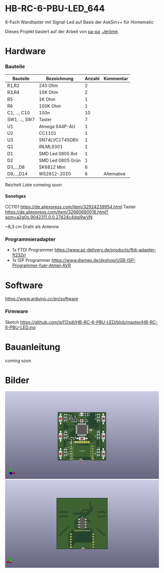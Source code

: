 # HB-RC-6-PBU-LED_644
6-Fach Wandtaster mit Signal-Led auf Basis der AskSin++ für Homematic

Dieses Projekt basiert auf der Arbeit von [pa-pa](https://github.com/pa-pa/AskSinPP) ,[Jérôme](https://github.com/jp112sdl/Beispiel_AskSinPP).

# Hardware

### Bauteile

Bauteile                   | Bezeichnung          | Anzahl | Kommentar   | 
-------------------------- | -------------------- | ------ | ----------- | 
R1,R2                      | 240 Ohm              |   2    |             |
R3,R4                      | 10K Ohm              |   2    |             |
R5                         | 1K  Ohm              |   1    |             |
R6                         | 100K Ohm             |   1    |             |
C1, ..., C10               | 100n                 |   10   |             |
SW1, ..., SW7              | Taster               |   7    |             |
U1                         | Atmega 644P-AU       |   1    |             |
U2                         | CC1101               |   1    |             |
U3                         | SN74LVC1T45DBV       |   1    |             |
Q1                         | IRLML9301            |   1    |             |
D1                         | SMD Led 0805 Rot     |   1    |             |
D2                         | SMD Led 0805 Grün    |   1    |             |
D3,...,D8                  | SK6812 Mini          |   6    |             |
D9,...,D14                 | WS2812-2020          |   6    | Alternative |

Reichelt Liste comeing soon

#### Sonstiges


CC1101 https://de.aliexpress.com/item/32924239954.html
Taster https://de.aliexpress.com/item/32660690016.html?spm=a2g0s.9042311.0.0.27424c4dqj9wVN

~8,3 cm Draht als Antenne

### Programmieradapter

- 1x FTDI Programmer https://www.az-delivery.de/products/ftdi-adapter-ft232rl
- 1x ISP Programmer https://www.diamex.de/dxshop/USB-ISP-Programmer-fuer-Atmel-AVR

# Software

https://www.arduino.cc/en/software


### Firmware

Sketch https://github.com/jp112sdl/HB-RC-6-PBU-LED/blob/master/HB-RC-6-PBU-LED.ino

# Bauanleitung

coming soon

# Bilder
![Vorderseite](https://github.com/maxx3105/HB-RC-6-PBU-LED_644/blob/main/HB-RC-6-PBU-LED_644_TOP.png)
![Rückseite](https://github.com/maxx3105/HB-RC-6-PBU-LED_644/blob/main/HB-RC-6-PBU-LED_644_BOTTOM.png)

